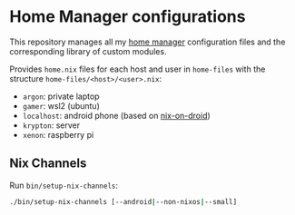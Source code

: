 # Home Manager configurations

This repository manages all my [home manager](https://github.com/rycee/home-manager) configuration files and the
corresponding library of custom modules.

Provides `home.nix` files for each host and user in `home-files` with the structure `home-files/<host>/<user>.nix`:

* `argon`: private laptop
* `gamer`: wsl2 (ubuntu)
* `localhost`: android phone (based on [nix-on-droid](https://github.com/t184256/nix-on-droid-bootstrap))
* `krypton`: server
* `xenon`: raspberry pi

## Nix Channels

Run `bin/setup-nix-channels`:

```bash
./bin/setup-nix-channels [--android|--non-nixos|--small]
```
